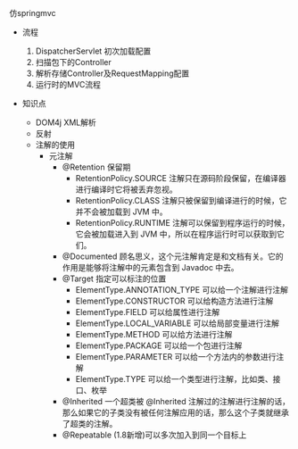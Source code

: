 仿springmvc

- 流程
    1. DispatcherServlet 初次加载配置
    2. 扫描包下的Controller
    3. 解析存储Controller及RequestMapping配置
    4. 运行时的MVC流程
    
- 知识点
    - DOM4j XML解析
    - 反射
    - 注解的使用
        - 元注解
            - @Retention 保留期
                - RetentionPolicy.SOURCE 注解只在源码阶段保留，在编译器进行编译时它将被丢弃忽视。
                - RetentionPolicy.CLASS 注解只被保留到编译进行的时候，它并不会被加载到 JVM 中。
                - RetentionPolicy.RUNTIME 注解可以保留到程序运行的时候，它会被加载进入到 JVM 中，所以在程序运行时可以获取到它们。
            - @Documented 顾名思义，这个元注解肯定是和文档有关。它的作用是能够将注解中的元素包含到 Javadoc 中去。
            - @Target 指定可以标注的位置
                - ElementType.ANNOTATION_TYPE 可以给一个注解进行注解
                - ElementType.CONSTRUCTOR 可以给构造方法进行注解
                - ElementType.FIELD 可以给属性进行注解
                - ElementType.LOCAL_VARIABLE 可以给局部变量进行注解
                - ElementType.METHOD 可以给方法进行注解
                - ElementType.PACKAGE 可以给一个包进行注解
                - ElementType.PARAMETER 可以给一个方法内的参数进行注解
                - ElementType.TYPE 可以给一个类型进行注解，比如类、接口、枚举
            - @Inherited 一个超类被 @Inherited 注解过的注解进行注解的话，那么如果它的子类没有被任何注解应用的话，那么这个子类就继承了超类的注解。
            - @Repeatable (1.8新增)可以多次加入到同一个目标上
